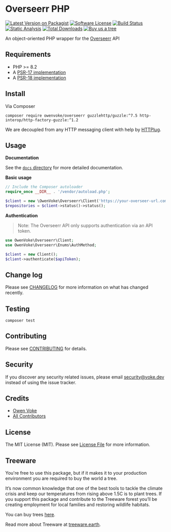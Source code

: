 # Overseerr PHP

[![Latest Version on Packagist][ico-version]][link-packagist]
[![Software License][ico-license]](LICENSE.md)
[![Build Status][ico-github-actions]][link-github-actions]
[![Static Analysis][ico-static-analysis]][link-static-analysis]
[![Total Downloads][ico-downloads]][link-downloads]
[![Buy us a tree][ico-treeware-gifting]][link-treeware-gifting]

An object-oriented PHP wrapper for the [Overseerr][link-overseerr-api] API

## Requirements

- PHP >= 8.2
- A [PSR-17 implementation](https://packagist.org/providers/psr/http-factory-implementation)
- A [PSR-18 implementation](https://packagist.org/providers/psr/http-client-implementation)

## Install

Via Composer

```shell
composer require owenvoke/overseerr guzzlehttp/guzzle:^7.5 http-interop/http-factory-guzzle:^1.2
```

We are decoupled from any HTTP messaging client with help by [HTTPlug](https://httplug.io).

## Usage

**Documentation**

See the [`docs` directory](docs/) for more detailed documentation.

**Basic usage**

```php
// Include the Composer autoloader
require_once __DIR__ . '/vendor/autoload.php';

$client = new \OwenVoke\Overseerr\Client('https://your-overseer-url.com');
$repositories = $client->status()->status();
```

**Authentication**

> Note: The Overseerr API only supports authentication via an API token.

```php
use OwenVoke\Overseerr\Client;
use OwenVoke\Overseerr\Enums\AuthMethod;

$client = new Client();
$client->authenticate($apiToken);
```

## Change log

Please see [CHANGELOG](CHANGELOG.md) for more information on what has changed recently.

## Testing

```shell
composer test
```

## Contributing

Please see [CONTRIBUTING](.github/CONTRIBUTING.md) for details.

## Security

If you discover any security related issues, please email security@voke.dev instead of using the issue tracker.

## Credits

- [Owen Voke][link-author]
- [All Contributors][link-contributors]

## License

The MIT License (MIT). Please see [License File](LICENSE.md) for more information.

## Treeware

You're free to use this package, but if it makes it to your production environment you are required to buy the world a tree.

It’s now common knowledge that one of the best tools to tackle the climate crisis and keep our temperatures from rising above 1.5C is to plant trees. If you support this package and contribute to the Treeware forest you’ll be creating employment for local families and restoring wildlife habitats.

You can buy trees [here][link-treeware-gifting].

Read more about Treeware at [treeware.earth][link-treeware].

[ico-version]: https://img.shields.io/packagist/v/owenvoke/overseerr.svg?style=flat-square
[ico-license]: https://img.shields.io/badge/license-MIT-brightgreen.svg?style=flat-square
[ico-github-actions]: https://img.shields.io/github/actions/workflow/status/owenvoke/overseerr-php/tests.yml?branch=main&style=flat-square&label=Tests
[ico-static-analysis]: https://img.shields.io/github/actions/workflow/status/owenvoke/overseerr-php/static.yml?branch=main&style=flat-square&label=Static%20Analysis
[ico-downloads]: https://img.shields.io/packagist/dt/owenvoke/overseerr.svg?style=flat-square
[ico-treeware-gifting]: https://img.shields.io/badge/Treeware-%F0%9F%8C%B3-lightgreen?style=flat-square

[link-overseerr-api]: https://overseerr.dev
[link-packagist]: https://packagist.org/packages/owenvoke/overseerr
[link-github-actions]: https://github.com/owenvoke/overseerr-php/actions
[link-static-analysis]: https://github.com/owenvoke/overseerr-php/actions/workflows/static.yml
[link-downloads]: https://packagist.org/packages/owenvoke/overseerr
[link-treeware]: https://treeware.earth
[link-treeware-gifting]: https://ecologi.com/owenvoke?gift-trees
[link-author]: https://github.com/owenvoke
[link-contributors]: ../../contributors
